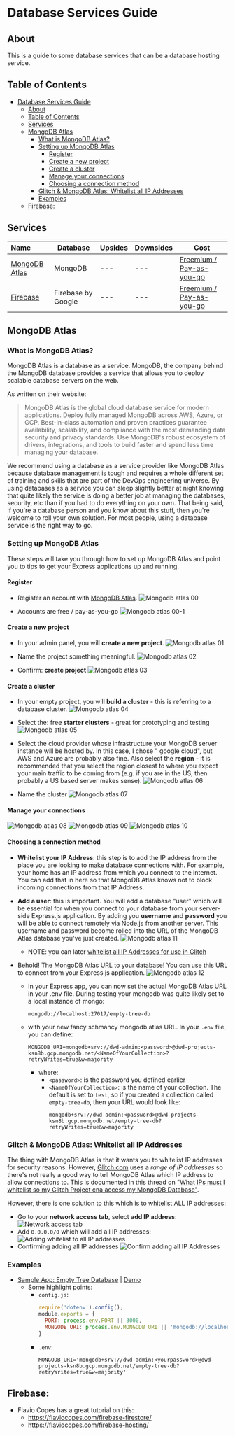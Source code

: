 # Database Services Guide

## About

This is a guide to some database services that can be a database hosting service.

## Table of Contents

- [Database Services Guide](#database-services-guide)
    - [About](#about)
    - [Table of Contents](#table-of-contents)
    - [Services](#services)
    - [MongoDB Atlas](#mongodb-atlas)
        - [What is MongoDB Atlas?](#what-is-mongodb-atlas)
        - [Setting up MongoDB Atlas](#setting-up-mongodb-atlas)
            - [Register](#register)
            - [Create a new project](#create-a-new-project)
            - [Create a cluster](#create-a-cluster)
            - [Manage your connections](#manage-your-connections)
            - [Choosing a connection method](#choosing-a-connection-method)
        - [Glitch & MongoDB Atlas: Whitelist all IP Addresses](#glitch--mongodb-atlas-whitelist-all-ip-addresses)
        - [Examples](#examples)
    - [Firebase:](#firebase)

## Services

| Name                                                 | Database           | Upsides | Downsides | Cost                                                                    | 
|:-----------------------------------------------------|--------------------|---------|-----------|-------------------------------------------------------------------------| 
| [MongoDB Atlas](https://www.mongodb.com/cloud/atlas) | MongoDB            | ---     | ---       | [Freemium / Pay-as-you-go](https://www.mongodb.com/cloud/atlas/pricing) | 
| [Firebase](https://firebase.google.com/)             | Firebase by Google | ---     | ---       | [Freemium / Pay-as-you-go](https://firebase.google.com/pricing)         | 

## MongoDB Atlas

### What is MongoDB Atlas?

MongoDB Atlas is a database as a service. MongoDB, the company behind the MongoDB database provides a service that
allows you to deploy scalable database servers on the web.

As written on their website:
> MongoDB Atlas is the global cloud database service for modern applications. Deploy fully managed MongoDB across AWS,
> Azure, or GCP. Best-in-class automation and proven practices guarantee availability, scalability, and compliance with
> the most demanding data security and privacy standards. Use MongoDB's robust ecosystem of drivers, integrations, and
> tools to build faster and spend less time managing your database.

We recommend using a database as a service provider like MongoDB Atlas because database management is tough and requires
a whole different set of training and skills that are part of the DevOps engineering universe. By using databases as a
service you can sleep slightly better at night knowing that quite likely the service is doing a better job at managing
the databases, security, etc than if you had to do everything on your own. That being said, if you're a database person
and you know about this stuff, then you're welcome to roll your own solution. For most people, using a database service
is the right way to go.

### Setting up MongoDB Atlas

These steps will take you through how to set up MongoDB Atlas and point you to tips to get your Express applications up
and running.

#### Register

* Register an account with [MongoDB Atlas](https://www.mongodb.com/download-center).
  ![Mongodb atlas 00](../assets/mongodb-atlas/mongodb-atlas-00.png)

* Accounts are free / pay-as-you-go
  ![Mongodb atlas 00-1](../assets/mongodb-atlas/mongodb-atlas-00-1.png)

#### Create a new project

* In your admin panel, you will **create a new project**.
  ![Mongodb atlas 01](../assets/mongodb-atlas/mongodb-atlas-01.png)

* Name the project something meaningful.
  ![Mongodb atlas 02](../assets/mongodb-atlas/mongodb-atlas-02.png)

* Confirm: **create project**
  ![Mongodb atlas 03](../assets/mongodb-atlas/mongodb-atlas-03.png)

#### Create a cluster

* In your empty project, you will **build a cluster** - this is referring to a database cluster.
  ![Mongodb atlas 04](../assets/mongodb-atlas/mongodb-atlas-04.png)

* Select the: free **starter clusters** - great for prototyping and testing
  ![Mongodb atlas 05](../assets/mongodb-atlas/mongodb-atlas-05.png)

* Select the cloud provider whose infrastructure your MongoDB server instance will be hosted by. In this case, I chose "
  google cloud", but AWS and Azure are probably also fine. Also select the **region** - it is recommended that you
  select the region closest to where you expect your main traffic to be coming from (e.g. if you are in the US, then
  probably a US based server makes sense).
  ![Mongodb atlas 06](../assets/mongodb-atlas/mongodb-atlas-06.png)

* Name the cluster
  ![Mongodb atlas 07](../assets/mongodb-atlas/mongodb-atlas-07.png)

#### Manage your connections

![Mongodb atlas 08](../assets/mongodb-atlas/mongodb-atlas-08.png)
![Mongodb atlas 09](../assets/mongodb-atlas/mongodb-atlas-09.png)
![Mongodb atlas 10](../assets/mongodb-atlas/mongodb-atlas-10.png)

#### Choosing a connection method

* **Whitelist your IP Address**: this step is to add the IP address from the place you are looking to make database
  connections with. For example, your home has an IP address from which you connect to the internet. You can add that in
  here so that MongoDB Atlas knows not to block incoming connections from that IP Address.
* **Add a user**: this is important. You will add a database "user" which will be essential for when you connect to your
  database from your server-side Express.js application. By adding you **username** and **password** you will be able to
  connect remotely via Node.js from another server. This username and password become rolled into the URL of the MongoDB
  Atlas database you've just created.
  ![Mongodb atlas 11](../assets/mongodb-atlas/mongodb-atlas-11.png)

    * NOTE: you can
      later [whitelist all IP Addresses for use in Glitch](glitch--mongodb-atlas-whitelist-all-ip-addresses)

* Behold! The MongoDB Atlas URL to your database! You can use this URL to connect from your Express.js application.
  ![Mongodb atlas 12](../assets/mongodb-atlas/mongodb-atlas-12.png)

    * In your Express app, you can now set the actual MongoDB Atlas URL in your .env file. During testing your mongodb
      was quite likely set to a local instance of mongo:
      ```
      mongodb://localhost:27017/empty-tree-db
      ```
    * with your new fancy schmancy mongodb atlas URL. In your `.env` file, you can define:
      ```
      MONGODB_URI=mongodb+srv://dwd-admin:<password>@dwd-projects-ksn8b.gcp.mongodb.net/<NameOfYourCollection>?retryWrites=true&w=majority
      ```
        * where:
            * `<password>`: is the password you defined earlier
            * `<NameOfYourCollection>`: is the name of your collection. The default is set to `test`, so if you created
              a collection called `empty-tree-db`, then your URL would look like:
              ```
              mongodb+srv://dwd-admin:<password>@dwd-projects-ksn8b.gcp.mongodb.net/empty-tree-db?retryWrites=true&w=majority
              ```

### Glitch & MongoDB Atlas: Whitelist all IP Addresses

The thing with MongoDB Atlas is that it wants you to whitelist IP addresses for security reasons.
However, [Glitch.com]() uses a *range of IP addresses* so there's not really a good way to tell MongoDB Atlas which IP
address to allow connections to. This is documented in this thread
on ["What IPs must I whitelist so my Glitch Project cna access my MongoDB Database"](https://support.glitch.com/t/what-ips-must-i-whitelist-so-my-glitch-project-can-access-my-mongodb-database/7617/8).

However, there is one solution to this which is to whitelist ALL IP addresses:

* Go to your **network access tab**, select **add IP address**:
  ![Network access tab](../assets/mongodb-atlas/mongodb-atlas-13.png)
* Add `0.0.0.0/0` which will add all IP addresses:
  ![Adding whitelist to all IP addresses](../assets/mongodb-atlas/mongodb-atlas-14.png)
* Confirming adding all IP addresses
  ![Confirm adding all IP Addresses](../assets/mongodb-atlas/mongodb-atlas-15.png)

### Examples

* [Sample App: Empty Tree Database](https://glitch.com/edit/#!/empty-tree-db-mongodb?path=index.js:68:11) | [Demo](https://empty-tree-db-mongodb.glitch.me/)
    * Some highlight points:
        * `config.js`:
          ```js
          require('dotenv').config();
          module.exports = {
            PORT: process.env.PORT || 3000,
            MONGODB_URI: process.env.MONGODB_URI || 'mongodb://localhost:27017/empty-tree-db',
          }
          ```
        * `.env`:
          ```
          MONGODB_URI='mongodb+srv://dwd-admin:<yourpassword>@dwd-projects-ksn8b.gcp.mongodb.net/empty-tree-db?retryWrites=true&w=majority'
          ```

## Firebase:

* Flavio Copes has a great tutorial on this:
    * https://flaviocopes.com/firebase-firestore/
    * https://flaviocopes.com/firebase-hosting/

